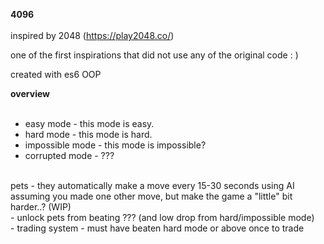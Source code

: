 __**4096**__
<br>
<br>
inspired by 2048 (https://play2048.co/)

one of the first inspirations that did not use any of the original code : )

created with es6 OOP 

__overview__
<br>
<br>
- easy mode - this mode is easy.
- hard mode - this mode is hard.
- impossible mode - this mode is impossible?
- corrupted mode - ???

<br>
pets - they automatically make a move every 15-30 seconds using AI assuming you made one other move, but make the game a "little" bit harder..? (WIP)
<br>
- unlock pets from beating ??? (and low drop from hard/impossible mode)
<br>
- trading system - must have beaten hard mode or above once to trade
